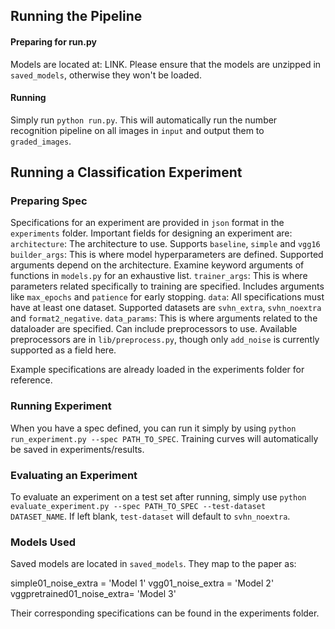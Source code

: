 ## Running the Pipeline
#### Preparing for run.py
Models are located at: LINK. Please ensure that the models are unzipped in `saved_models`, otherwise they won't be loaded.

#### Running 
Simply run `python run.py`. This will automatically run the number recognition pipeline on all images in `input` and output them to `graded_images`.


## Running a Classification Experiment
### Preparing Spec

Specifications for an experiment are provided in `json` format in the `experiments` folder.
Important fields for designing an experiment are:
`architecture`: The architecture to use. Supports `baseline`, `simple` and `vgg16`
`builder_args`: This is where model hyperparameters are defined. Supported arguments depend on the architecture. Examine keyword arguments of functions in `models.py` for an exhaustive list.
`trainer_args`: This is where parameters related specifically to training are specified. Includes arguments like `max_epochs` and `patience` for early stopping.
`data`: All specifications must have at least one dataset. Supported datasets are `svhn_extra`, `svhn_noextra` and `format2_negative`.
`data_params`: This is where arguments related to the dataloader are specified. Can include preprocessors to use. Available preprocessors are in `lib/preprocess.py`, though only `add_noise` is currently supported as a field here.

Example specifications are already loaded in the experiments folder for reference.

### Running Experiment
When you have a spec defined, you can run it simply by using `python run_experiment.py --spec PATH_TO_SPEC`. Training curves will automatically be saved in experiments/results.

### Evaluating an Experiment
To evaluate an experiment on a test set after running, simply use `python evaluate_experiment.py --spec PATH_TO_SPEC --test-dataset DATASET_NAME`. If left blank, `test-dataset` will default to `svhn_noextra`.

### Models Used
Saved models are located in `saved_models`.
They map to the paper as:

simple01_noise_extra = 'Model 1'
vgg01_noise_extra = 'Model 2'
vggpretrained01_noise_extra= 'Model 3'

Their corresponding specifications can be found in the experiments folder.

